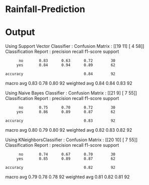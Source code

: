 # Rainfall-Prediction

# Output
Using  Support Vector Classifier  : 
Confusion Matrix : 
[[19 11]
 [ 4 58]]
Classification Report : 
              precision    recall  f1-score   support

          no       0.83      0.63      0.72        30
         yes       0.84      0.94      0.89        62

    accuracy                           0.84        92
   macro avg       0.83      0.78      0.80        92
weighted avg       0.84      0.84      0.83        92


Using  Naive Bayes Classifier  : 
Confusion Matrix : 
[[21  9]
 [ 7 55]]
Classification Report : 
              precision    recall  f1-score   support

          no       0.75      0.70      0.72        30
         yes       0.86      0.89      0.87        62

    accuracy                           0.83        92
   macro avg       0.80      0.79      0.80        92
weighted avg       0.82      0.83      0.82        92


Using  KNeighborsClassifier  : 
Confusion Matrix : 
[[20 10]
 [ 7 55]]
Classification Report : 
              precision    recall  f1-score   support

          no       0.74      0.67      0.70        30
         yes       0.85      0.89      0.87        62

    accuracy                           0.82        92
   macro avg       0.79      0.78      0.78        92
weighted avg       0.81      0.82      0.81        92
